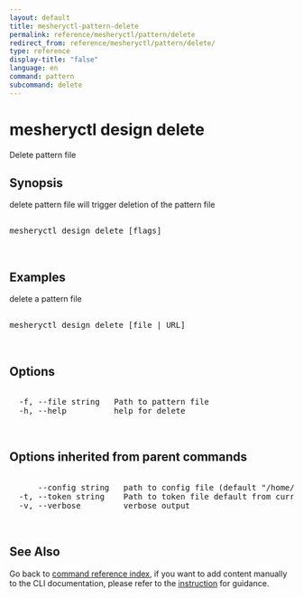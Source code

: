 ```yaml
---
layout: default
title: mesheryctl-pattern-delete
permalink: reference/mesheryctl/pattern/delete
redirect_from: reference/mesheryctl/pattern/delete/
type: reference
display-title: "false"
language: en
command: pattern
subcommand: delete
---
```


# mesheryctl design delete

Delete pattern file

## Synopsis

delete pattern file will trigger deletion of the pattern file

<pre class='codeblock-pre'>
<div class='codeblock'>
mesheryctl design delete [flags]

</div>
</pre>

## Examples

delete a pattern file

<pre class='codeblock-pre'>
<div class='codeblock'>
mesheryctl design delete [file | URL]

</div>
</pre>

## Options

<pre class='codeblock-pre'>
<div class='codeblock'>
  -f, --file string   Path to pattern file
  -h, --help          help for delete

</div>
</pre>

## Options inherited from parent commands

<pre class='codeblock-pre'>
<div class='codeblock'>
      --config string   path to config file (default "/home/runner/.meshery/config.yaml")
  -t, --token string    Path to token file default from current context
  -v, --verbose         verbose output

</div>
</pre>

## See Also

Go back to [command reference index](/reference/mesheryctl/), if you want to add content manually to the CLI documentation, please refer to the [instruction](/project/contributing/contributing-cli#preserving-manually-added-documentation) for guidance.
